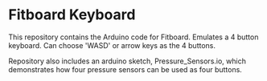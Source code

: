# Fitboard Keyboard
This repository contains the Arduino code for Fitboard. Emulates a 4 button keyboard. Can choose 'WASD' or arrow keys as the 4 buttons. 

Repository also includes an arduino sketch, Pressure_Sensors.io, which demonstrates how four pressure sensors can be used as four buttons.
